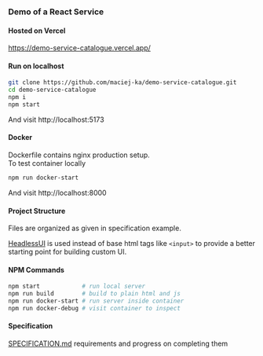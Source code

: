 ### Demo of a React Service
#### Hosted on Vercel
https://demo-service-catalogue.vercel.app/

#### Run on localhost
```bash
git clone https://github.com/maciej-ka/demo-service-catalogue.git
cd demo-service-catalogue
npm i
npm start
```
And visit http://localhost:5173

#### Docker
Dockerfile contains nginx production setup.  
To test container locally
```bash
npm run docker-start
```
And visit http://localhost:8000

#### Project Structure
Files are organized as given in specification example.

[HeadlessUI](https://headlessui.com/) is used instead of base html tags like `<input>`
to provide a better starting point for building custom UI.

#### NPM Commands
```bash
npm start            # run local server
npm run build        # build to plain html and js
npm run docker-start # run server inside container
npm run docker-debug # visit container to inspect
```

#### Specification
[SPECIFICATION.md](./SPECIFICATION.md) requirements and progress on completing them
